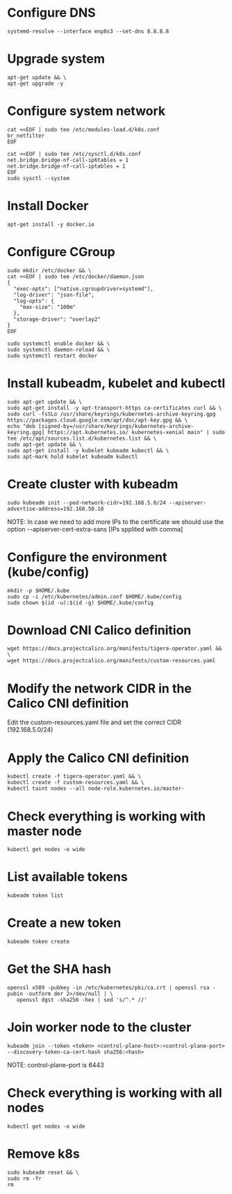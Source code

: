 # Configure DNS

```
systemd-resolve --interface enp0s3 --set-dns 8.8.8.8
```

# Upgrade system

```
apt-get update && \
apt-get upgrade -y
```

# Configure system network

```
cat <<EOF | sudo tee /etc/modules-load.d/k8s.conf
br_netfilter
EOF

cat <<EOF | sudo tee /etc/sysctl.d/k8s.conf
net.bridge.bridge-nf-call-ip6tables = 1
net.bridge.bridge-nf-call-iptables = 1
EOF
sudo sysctl --system
```

#  Install Docker

```
apt-get install -y docker.io
```

# Configure CGroup

```
sudo mkdir /etc/docker && \
cat <<EOF | sudo tee /etc/docker/daemon.json
{
  "exec-opts": ["native.cgroupdriver=systemd"],
  "log-driver": "json-file",
  "log-opts": {
    "max-size": "100m"
  },
  "storage-driver": "overlay2"
}
EOF

sudo systemctl enable docker && \
sudo systemctl daemon-reload && \
sudo systemctl restart docker
```

# Install kubeadm, kubelet and kubectl

```
sudo apt-get update && \
sudo apt-get install -y apt-transport-https ca-certificates curl && \
sudo curl -fsSLo /usr/share/keyrings/kubernetes-archive-keyring.gpg https://packages.cloud.google.com/apt/doc/apt-key.gpg && \
echo "deb [signed-by=/usr/share/keyrings/kubernetes-archive-keyring.gpg] https://apt.kubernetes.io/ kubernetes-xenial main" | sudo tee /etc/apt/sources.list.d/kubernetes.list && \
sudo apt-get update && \
sudo apt-get install -y kubelet kubeadm kubectl && \
sudo apt-mark hold kubelet kubeadm kubectl
```

# Create cluster with kubeadm

```
sudo kubeadm init --pod-network-cidr=192.168.5.0/24 --apiserver-advertise-address=192.168.50.10
```

NOTE: In case we need to add more IPs to the certificate we should use the option --apiserver-cert-extra-sans [IPs spplited with comma]

# Configure the environment (kube/config)

```
mkdir -p $HOME/.kube
sudo cp -i /etc/kubernetes/admin.conf $HOME/.kube/config
sudo chown $(id -u):$(id -g) $HOME/.kube/config
```

# Download CNI Calico definition

```
wget https://docs.projectcalico.org/manifests/tigera-operator.yaml && \
wget https://docs.projectcalico.org/manifests/custom-resources.yaml
```

# Modify the network CIDR in the Calico CNI definition

Edit the custom-resources.yaml file and set the correct CIDR (192.168.5.0/24)

# Apply the Calico CNI definition

```
kubectl create -f tigera-operator.yaml && \
kubectl create -f custom-resources.yaml && \
kubectl taint nodes --all node-role.kubernetes.io/master-
```

# Check everything is working with master node

```
kubectl get nodes -o wide
```

# List available tokens

```
kubeadm token list
```

# Create a new token

```
kubeadm token create
```

# Get the SHA hash

```
openssl x509 -pubkey -in /etc/kubernetes/pki/ca.crt | openssl rsa -pubin -outform der 2>/dev/null | \
   openssl dgst -sha256 -hex | sed 's/^.* //'
```

# Join worker node to the cluster

```
kubeadm join --token <token> <control-plane-host>:<control-plane-port> --discovery-token-ca-cert-hash sha256:<hash>
```

NOTE: control-plane-port is 6443

# Check everything is working with all nodes

```
kubectl get nodes -o wide
```

# Remove k8s

```
sudo kubeadm reset && \
sudo rm -fr
rm
```
